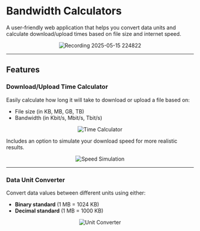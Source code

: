 # Bandwidth Calculators

A user-friendly web application that helps you convert data units and calculate download/upload times based on file size and internet speed.

<div align="center">
  <img src="https://github.com/user-attachments/assets/c0f186f0-1c4d-4976-a39d-c7930d14266f" alt="Recording 2025-05-15 224822" />
</div>


---

## Features

### Download/Upload Time Calculator

Easily calculate how long it will take to download or upload a file based on:
- File size (in KB, MB, GB, TB)
- Bandwidth (in Kbit/s, Mbit/s, Tbit/s)

<div align="center">
  <img src="https://github.com/user-attachments/assets/ccedeb42-c260-418e-8ce4-36e1cda24040" alt="Time Calculator" />
</div>

Includes an option to simulate your download speed for more realistic results.

<div align="center">
  <img src="https://github.com/user-attachments/assets/b60d764b-30b7-4b08-8995-8607832a742f" alt="Speed Simulation" />
</div>

---

### Data Unit Converter

Convert data values between different units using either:
- **Binary standard** (1 MB = 1024 KB)
- **Decimal standard** (1 MB = 1000 KB)

<div align="center">
  <img src="https://github.com/user-attachments/assets/22076b3e-fb84-45a8-9b41-0cd6e893003f" alt="Unit Converter" />
</div>
